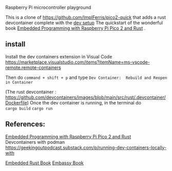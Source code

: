 Raspberry Pi microcontroller playground

This is a clone of https://github.com/ImplFerris/pico2-quick that adds a rust devcontainer complete with the [dev setup](https://pico.implrust.com/setup.html)
The quickstart of the wonderful book [Embedded Programming with Raspberry Pi Pico 2 and Rust](https://github.com/ImplFerris/pico-pico) .


## install

Install the dev containers extension in Visual Code https://marketplace.visualstudio.com/items?itemName=ms-vscode-remote.remote-containers

Then do  `command + shift + p` and type `Dev Container: 
Rebuild and Reopen in Container`

(The rust devcontainer : https://github.com/devcontainers/images/blob/main/src/rust/.devcontainer/Dockerfile)
Once the dev container is running, in the terminal do   
```cargo build```
```cargo run```

## References:  
[Embedded Programming with Raspberry Pi Pico 2 and Rust](https://pico.implrust.com)  
Devcontainers with podman https://geekingoutpodcast.substack.com/p/running-dev-containers-locally-with

[Embedded Rust Book](https://docs.rust-embedded.org/book/)
[Embassy Book](https://embassy.dev/book/)
